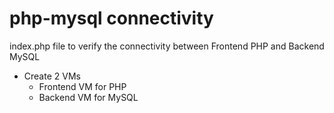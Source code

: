 # php-mysql connectivity
index.php file to verify the connectivity between Frontend PHP and Backend MySQL

- Create 2 VMs
    - Frontend VM for PHP
    - Backend VM for MySQL
